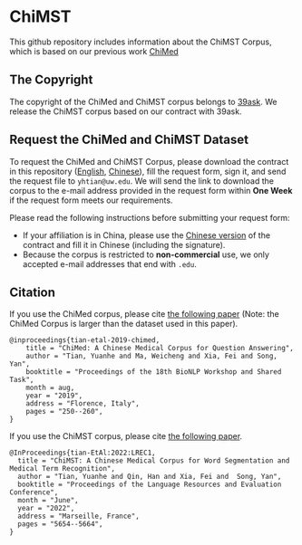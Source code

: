 # ChiMST

This github repository includes information about the ChiMST Corpus, which is based on our previous work [ChiMed](https://github.com/yuanheTian/ChiMed)

## The Copyright

The copyright of the ChiMed and ChiMST corpus belongs to [39ask](http://www.39.net/). We release the ChiMST corpus based on our contract with 39ask.

## Request the ChiMed and ChiMST Dataset

To request the ChiMed and ChiMST Corpus, please download the contract in this repository ([English](./User_Contract_(English).pdf), [Chinese](./用户使用协议（中文）.pdf)), fill the request form, sign it, and send the request file to `yhtian@uw.edu`. We will send the link to download the corpus to the e-mail address provided in the request form within **One Week** if the request form meets our requirements.

Please read the following instructions before submitting your request form:
* If your affiliation is in China, please use the [Chinese version](./用户使用协议（中文）.pdf) of the contract and fill it in Chinese (including the signature).  
* Because the corpus is restricted to **non-commercial** use, we only accepted e-mail addresses that end with `.edu`.

## Citation

If you use the ChiMed corpus, please cite [the following paper](https://www.aclweb.org/anthology/W19-5027/) (Note: the ChiMed Corpus is larger than the dataset used in this paper).

```
@inproceedings{tian-etal-2019-chimed,
    title = "ChiMed: A Chinese Medical Corpus for Question Answering",
    author = "Tian, Yuanhe and Ma, Weicheng and Xia, Fei and Song, Yan",
    booktitle = "Proceedings of the 18th BioNLP Workshop and Shared Task",
    month = aug,
    year = "2019",
    address = "Florence, Italy",
    pages = "250--260",
}
```

If you use the ChiMST corpus, please cite [the following paper](http://www.lrec-conf.org/proceedings/lrec2022/pdf/2022.lrec-1.607.pdf).

```
@InProceedings{tian-EtAl:2022:LREC1,
  title = "ChiMST: A Chinese Medical Corpus for Word Segmentation and Medical Term Recognition",
  author = "Tian, Yuanhe and Qin, Han and Xia, Fei and  Song, Yan",
  booktitle = "Proceedings of the Language Resources and Evaluation Conference",
  month = "June",
  year = "2022",
  address = "Marseille, France",
  pages = "5654--5664",
}
```
